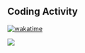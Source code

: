 ## Coding Activity

[![wakatime](https://wakatime.com/badge/user/1c5908d9-ff0c-4d6e-b626-1aa6894867b7.svg)](https://wakatime.com/@1c5908d9-ff0c-4d6e-b626-1aa6894867b7)

<a href="https://wakatime.com">
  <img src="https://wakatime.com/share/@Jonahas/a251daba-b59f-4982-93bf-ba8ff376a305.png" />
</a>

